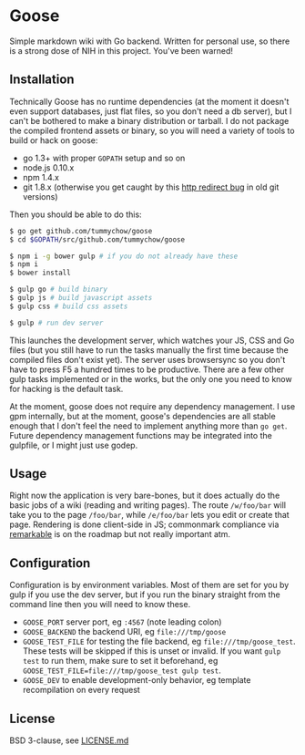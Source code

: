 # Goose

Simple markdown wiki with Go backend. Written for personal use, so there is a strong dose of NIH in this project. You've been warned!

## Installation

Technically Goose has no runtime dependencies (at the moment it doesn't even support databases, just flat files, so you don't need a db server), but I can't be bothered to make a binary distribution or tarball. I do not package the compiled frontend assets or binary, so you will need a variety of tools to build or hack on goose:

- go 1.3+ with proper `GOPATH` setup and so on
- node.js 0.10.x
- npm 1.4.x
- git 1.8.x (otherwise you get caught by this [http redirect bug](https://github.com/spf13/hugo/issues/297) in old git versions)

Then you should be able to do this:

```bash
$ go get github.com/tummychow/goose
$ cd $GOPATH/src/github.com/tummychow/goose

$ npm i -g bower gulp # if you do not already have these
$ npm i
$ bower install

$ gulp go # build binary
$ gulp js # build javascript assets
$ gulp css # build css assets

$ gulp # run dev server
```

This launches the development server, which watches your JS, CSS and Go files (but you still have to run the tasks manually the first time because the compiled files don't exist yet). The server uses browsersync so you don't have to press F5 a hundred times to be productive. There are a few other gulp tasks implemented or in the works, but the only one you need to know for hacking is the default task.

At the moment, goose does not require any dependency management. I use gpm internally, but at the moment, goose's dependencies are all stable enough that I don't feel the need to implement anything more than `go get`. Future dependency management functions may be integrated into the gulpfile, or I might just use godep.

## Usage

Right now the application is very bare-bones, but it does actually do the basic jobs of a wiki (reading and writing pages). The route `/w/foo/bar` will take you to the page `/foo/bar`, while `/e/foo/bar` lets you edit or create that page. Rendering is done client-side in JS; commonmark compliance via [remarkable](https://github.com/jonschlinkert/remarkable) is on the roadmap but not really important atm.

## Configuration

Configuration is by environment variables. Most of them are set for you by gulp if you use the dev server, but if you run the binary straight from the command line then you will need to know these.

- `GOOSE_PORT` server port, eg `:4567` (note leading colon)
- `GOOSE_BACKEND` the backend URI, eg `file:///tmp/goose`
- `GOOSE_TEST_FILE` for testing the file backend, eg `file:///tmp/goose_test`. These tests will be skipped if this is unset or invalid. If you want `gulp test` to run them, make sure to set it beforehand, eg `GOOSE_TEST_FILE=file:///tmp/goose_test gulp test`.
- `GOOSE_DEV` to enable development-only behavior, eg template recompilation on every request

## License

BSD 3-clause, see [LICENSE.md](LICENSE.md)
